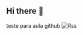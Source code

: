 ## Hi there 👋
 teste para aula github
![Rss](https://img.shields.io/badge/rss-F88900?style=for-the-badge&logo=rss&logoColor=white)
